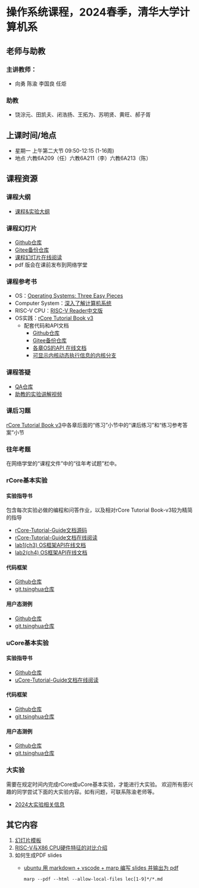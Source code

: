 # 操作系统课程，2024春季，清华大学计算机系

## 老师与助教

### 主讲教师：
  - 向勇 陈渝 李国良 任炬
### 助教
  -  饶淙元、田凯夫、闭浩扬、王拓为、苏明贤、黄旺、郝子胥
## 上课时间/地点
- 星期一 上午第二大节 09:50-12:15 (1-16周) 
- 地点
   六教6A209（任）六教6A211（李）六教6A213（陈）
  
## 课程资源
### 课程大纲
- [课程&实验大纲](os-course-outline.md)
### 课程幻灯片
* [Github仓库](https://github.com/LearningOS/os-lectures/)
* [Gitee备份仓库](https://gitee.com/learning-os/os-lectures/)
* [课程幻灯片在线阅读](https://learningos.github.io/os-lectures/)
* pdf 版会在课前发布到网络学堂
### 课程参考书

* OS：[Operating Systems: Three Easy Pieces](https://pages.cs.wisc.edu/~remzi/OSTEP)
* Computer System：[深入了解计算机系统](https://hansimov.gitbook.io/csapp)
* RISC-V CPU：[RISC-V Reader中文版](http://riscvbook.com/chinese/RISC-V-Reader-Chinese-v2p1.pdf)
* OS实践：[rCore Tutorial Book v3](https://rcore-os.github.io/rCore-Tutorial-Book-v3)
    * 配套代码和API文档
        * [Github仓库](https://github.com/rcore-os/rCore-Tutorial-v3)
        * [Gitee备份仓库](https://gitee.com/learning-os/rCore-Tutorial-v3)
        * [各章OS的API 在线文档](https://learningos.github.io/rCore-Tutorial-v3/)
        * [可显示内核动态执行信息的内核分支](https://github.com/rcore-os/rCore-Tutorial-v3/tree/ch9-log)
### 课程答疑

* [QA仓库](https://git.tsinghua.edu.cn/os-lab/q-and-a/)
* [助教的实验讲解视频](https://cloud.tsinghua.edu.cn/d/ce9eced17e89471c8c30/)
### 课后习题

[rCore Tutorial Book v3](https://rcore-os.github.io/rCore-Tutorial-Book-v3)中各章后面的“练习”小节中的“课后练习”和“练习参考答案”小节

###	往年考题

在网络学堂的“课程文件”中的“往年考试题”栏中。

### rCore基本实验

#### 实验指导书

包含每次实验必做的编程和问答作业，以及相对rCore Tutorial Book-v3较为精简的指导

* [rCore-Tutorial-Guide文档源码](https://github.com/LearningOS/rCore-Tutorial-Guide-2024S)
*  [rCore-Tutorial-Guide文档在线阅读](https://learningos.github.io/rCore-Tutorial-Guide-2024S/)
* [lab1(ch3) OS框架API在线文档](https://learningos.github.io/rCore-Tutorial-Code-2024S/ch3/os/index.html)
* [lab2(ch4) OS框架API在线文档](https://learningos.github.io/rCore-Tutorial-Code-2024S/ch4/os/index.html)
#### 代码框架

* [Github仓库](https://github.com/LearningOS/rCore-Tutorial-Code-2024S)
* [git.tsinghua仓库](https://git.tsinghua.edu.cn/os-lab/public/rcore-tutorial-code-2024s)
#### 用户态测例

* [Github仓库](https://github.com/LearningOS/rCore-Tutorial-Test-2024S)
* [git.tsinghua仓库](https://git.tsinghua.edu.cn/os-lab/public/rcore-tutorial-test-2024s)
### uCore基本实验

#### 实验指导书

* [Github仓库](https://github.com/LearningOS/uCore-Tutorial-Guide-2024S)
* [uCore-Tutorial-Guide文档在线阅读](https://learningos.github.io/uCore-Tutorial-Guide-2024S/)
#### 代码框架

* [Github仓库](https://github.com/LearningOS/uCore-Tutorial-Code-2024S)
* [git.tsinghua仓库](https://git.tsinghua.edu.cn/os-lab/public/ucore-tutorial-code-2024s)
#### 用户态测例

* [Github仓库](https://github.com/LearningOS/uCore-Tutorial-Test-2024S)
* [git.tsinghua仓库](https://git.tsinghua.edu.cn/os-lab/public/ucore-tutorial-test-2024s)

### 大实验
需要在规定时间内完成rCore或uCore基本实验，才能进行大实验。
欢迎所有感兴趣的同学尝试下面的大实验内容。如有问题，可联系陈渝老师等。

- [2024大实验相关信息](./oslabs/biglab-relatedinfo.md)


## 其它内容

 1. [幻灯片模板](style-marp.md)
 2. [RISC-V与X86 CPU硬件特征的对比介绍](rv-x86-hardware-info-video.md)
 3. 如何生成PDF slides
      - [ubuntu 用 markdown + vscode + marp 编写 slides 并输出为 pdf](https://www.cnblogs.com/luyi07/p/14736322.html)

        ```
        marp --pdf --html --allow-local-files lec[1-9]*/*.md
        ```
